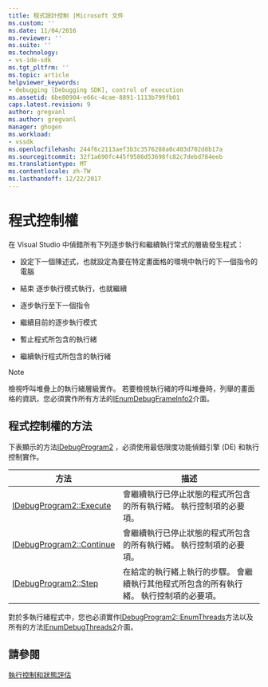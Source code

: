```yaml
---
title: 程式設計控制 |Microsoft 文件
ms.custom: ''
ms.date: 11/04/2016
ms.reviewer: ''
ms.suite: ''
ms.technology:
- vs-ide-sdk
ms.tgt_pltfrm: ''
ms.topic: article
helpviewer_keywords:
- debugging [Debugging SDK], control of execution
ms.assetid: 6be80904-e66c-4cae-8891-1113b799fb01
caps.latest.revision: 9
author: gregvanl
ms.author: gregvanl
manager: ghogen
ms.workload:
- vssdk
ms.openlocfilehash: 244f6c2113aef3b3c3576288a0c403d702d8b17a
ms.sourcegitcommit: 32f1a690fc445f9586d53698fc82c7debd784eeb
ms.translationtype: MT
ms.contentlocale: zh-TW
ms.lasthandoff: 12/22/2017
---
```

# <a name="program-control"></a>程式控制權
在 Visual Studio 中偵錯所有下列逐步執行和繼續執行常式的層級發生程式：  
  
-   設定下一個陳述式，也就設定為要在特定畫面格的環境中執行的下一個指令的電腦  
  
-   結束 逐步執行模式執行，也就繼續  
  
-   逐步執行至下一個指令  
  
-   繼續目前的逐步執行模式  
  
-   暫止程式所包含的執行緒  
  
-   繼續執行程式所包含的執行緒  
  
> [!NOTE]
>  檢視呼叫堆疊上的執行緒層級實作。 若要檢視執行緒的呼叫堆疊時，列舉的畫面格的資訊，您必須實作所有方法的[IEnumDebugFrameInfo2](../../extensibility/debugger/reference/ienumdebugframeinfo2.md)介面。  
  
## <a name="methods-of-program-control"></a>程式控制權的方法  
 下表顯示的方法[IDebugProgram2](../../extensibility/debugger/reference/idebugprogram2.md) ，必須使用最低限度功能偵錯引擎 (DE) 和執行控制實作。  
  
|方法|描述|  
|------------|-----------------|  
|[IDebugProgram2::Execute](../../extensibility/debugger/reference/idebugprogram2-execute.md)|會繼續執行已停止狀態的程式所包含的所有執行緒。 執行控制項的必要項。|  
|[IDebugProgram2::Continue](../../extensibility/debugger/reference/idebugprogram2-continue.md)|會繼續執行已停止狀態的程式所包含的所有執行緒。 執行控制項的必要項。|  
|[IDebugProgram2::Step](../../extensibility/debugger/reference/idebugprogram2-step.md)|在給定的執行緒上執行的步驟。 會繼續執行其他程式所包含的所有執行緒。 執行控制項的必要項。|  
  
 對於多執行緒程式中，您也必須實作[IDebugProgram2::EnumThreads](../../extensibility/debugger/reference/idebugprogram2-enumthreads.md)方法以及所有的方法[IEnumDebugThreads2](../../extensibility/debugger/reference/ienumdebugthreads2.md)介面。  
  
## <a name="see-also"></a>請參閱  
 [執行控制和狀態評估](../../extensibility/debugger/execution-control-and-state-evaluation.md)